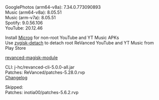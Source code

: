 GooglePhotos (arm64-v8a): 7.34.0.773090893  
Music (arm64-v8a): 8.05.51  
Music (arm-v7a): 8.05.51  
Spotify: 9.0.56.106  
YouTube: 20.12.46  

Install [Microg](https://github.com/ReVanced/GmsCore/releases) for non-root YouTube and YT Music APKs  
Use [zygisk-detach](https://github.com/j-hc/zygisk-detach) to detach root ReVanced YouTube and YT Music from Play Store  

[revanced-magisk-module](https://github.com/j-hc/revanced-magisk-module)
  
CLI: j-hc/revanced-cli-5.0.0-all.jar  
Patches: ReVanced/patches-5.28.0.rvp  
[Changelog](https://github.com/ReVanced/revanced-patches/releases/tag/v5.28.0)  

Skipped:  
Patches: inotia00/patches-5.6.2.rvp    
